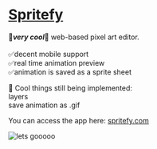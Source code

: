 
# [Spritefy](https://spritefy.com)
🚀***very cool***🚀 web-based pixel art editor. <br/><br/>
✅decent mobile support<br/>
✅real time animation preview<br/>
✅animation is saved as a sprite sheet<br/>

🚧 Cool things still being implemented:<br/>
  layers <br/>
  save animation as .gif <br/>

You can access the app here: [spritefy.com](https://spritefy.com)


![lets gooooo](https://github.com/joaogabrielferr/spritefy/assets/59519370/5a058ce8-460c-491d-b0e3-fbfa5bb48346)

